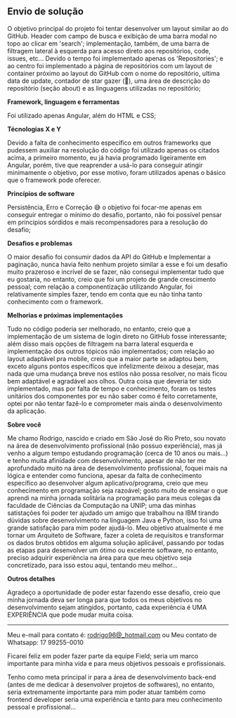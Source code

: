 ## Envio de solução

O objetivo principal do projeto foi tentar desenvolver um layout similar ao do GitHub.
Header com campo de busca e exibição de uma barra modal no topo ao clicar em 'search'; implementação, também, de uma barra de filtragem lateral à esquerda para acesso direto aos repositórios, code, issues, etc... Devido o tempo foi implementado apenas os 'Repositories'; e ao centro foi implementado a página de repositórios com um layout de container próximo ao layout do GitHub com o nome do repositório, ultima data de update, contador de star gazer (:star2:), uma área de descrição do repositório (seção about) e as linguagens utilizadas no repositório;

**Framework, linguagem e ferramentas**

Foi utilizado apenas Angular, além do HTML e CSS;

**Técnologias X e Y**

Devido a falta de conhecimento específico em outros frameworks que pudessem auxiliar na resolução do código foi utilizado apenas os citados acima, a primeiro momento, eu já havia programado ligeiramente em Angular, porém, tive que reaprender a usá-lo para conseguir atingir minimamente o objetivo, por esse motivo, foram utilizados apenas o básico que o framework pode oferecer.

**Princípios de software**

Persistência, Erro e Correção :sweat_smile: o objetivo foi focar-me apenas em conseguir entregar o mínimo do desafio, portanto, não foi possível pensar em principios sórdidos e mais recompensadores para a resolução do desafio;

**Desafios e problemas**

O maior desafio foi consumir dados da API do GitHub e Implementar a paginação, nunca havia feito nenhum projeto similar a esse e foi um desafio muito prazeroso e incrível de se fazer, não consegui implementar tudo que eu gostaria, no entanto, creio que foi um projeto de grande crescimento pessoal; com relação a componentização utilizando Angular, foi relativamente simples fazer, tendo em conta que eu não tinha tanto conhecimento com o framework.

**Melhorias e próximas implementações**

Tudo no código poderia ser melhorado, no entanto, creio que a implementação de um sistema de login direto no GitHub fosse interessante; além disso mais opções de filtragem na barra lateral esquerda e implementação dos outros tópicos não implementados; com relação ao layout adaptável pra mobile, creio que a maior parte se adaptou bem, exceto alguns pontos específicos que infelizmente deixou a desejar, mas nada que uma mudança breve nos estilos não possa resolver, no mais ficou bem adaptável e agradável aos olhos.
Outra coisa que deveria ter sido implementado, mas por falta de tempo e conhecimento, foram os testes unitários dos componentes por eu não saber como é feito corretamente, optei por não tentar fazê-lo e comprometer mais ainda o desenvolvimento da aplicação.

**Sobre você**

Me chamo Rodrigo, nascido e criado em São José do Rio Preto, sou novato na área de desenvolvimento profissional (não possuo experiência), mas já venho a algum tempo estudando programação (cerca de 10 anos ou mais...) e tenho muita afinidade com desenvolvimento, apesar de não ter me aprofundado muito na área de desenvolvimento profissional, foquei mais na lógica e entender como funciona, apesar da falta de conhecimento específico ao desenvolver algum aplicativo/programa, creio que meu conhecimento em programação seja razoável; gosto muito de ensinar o que aprendi na minha jornada solitária na programação para meus colegas da faculdade de Ciências da Computação  na UNIP; uma das minhas satistações foi poder ter ajudado um amigo que trabalhou na IBM tirando dúvidas sobre desenvolvimento na linguagem Java e Python, isso foi uma grande satisfação para mim poder ajudá-lo. Meu objetivo atualmente é me tornar um Arquiteto de Software, fazer a coleta de requisitos e transformar os dados brutos obtidos em alguma solução aplicável, passando por todas as etapas para desenvolver um ótimo ou excelente software, no entanto, preciso adquirir experiência na área para que meu objetivo seja concretizado, para isso estou aqui, tentando meu melhor...


**Outros detalhes**

Agradeço a oportunidade de poder estar fazendo esse desafio, creio que minha jornada deva ser longa para que todos os meus objetivos no desenvolvimento sejam atingidos, portanto, cada experiência é UMA EXPERIÊNCIA que pode mudar muita coisa.

---

Meu e-mail para contato é: rodrigo96@_hotmail.com
ou
Meu contato de Whatsapp: 17 99255-0010

Ficarei feliz em poder fazer parte da equipe Field; seria um marco importante para minha vida e para meus objetivos pessoais e profissionais.

Tenho como meta principal ir para a área de desenvolvimento back-end (antes de me dedicar à desenvolver projetos de softwares), no entanto, seria extremamente importante para mim poder atuar também como frontend developer seria uma experiência e tanto para meu conhecimento pessoal e profissional...

